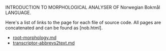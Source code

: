 
INTRODUCTION TO MORPHOLOGICAL ANALYSER OF Norwegian Bokmål LANGUAGE.

Here's a list of links to the page for each file of source code. All pages are concatenated and can be found as [nob.html].


* [root-morphology.md](root-morphology.md)
* [transcriptor-abbrevs2text.md](transcriptor-abbrevs2text.md)

